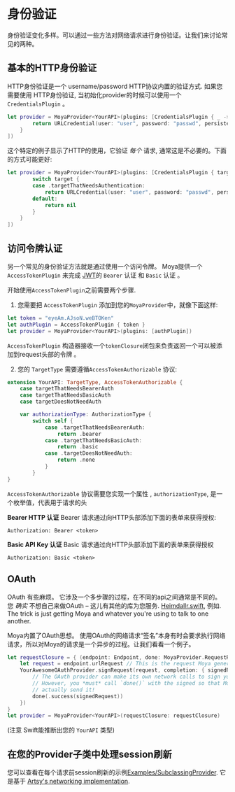 # 身份验证

身份验证变化多样。可以通过一些方法对网络请求进行身份验证。让我们来讨论常见的两种。

## 基本的HTTP身份验证

HTTP身份验证是一个 username/password HTTP协议内置的验证方式. 如果您需要使用 HTTP身份验证, 当初始化provider的时候可以使用一个 `CredentialsPlugin`
。

```swift
let provider = MoyaProvider<YourAPI>(plugins: [CredentialsPlugin { _ -> URLCredential? in
        return URLCredential(user: "user", password: "passwd", persistence: .none)
    }
])
```

这个特定的例子显示了HTTP的使用，它验证 _每个_ 请求,
通常这是不必要的。下面的方式可能更好:

```swift
let provider = MoyaProvider<YourAPI>(plugins: [CredentialsPlugin { target -> URLCredential? in
        switch target {
        case .targetThatNeedsAuthentication:
            return URLCredential(user: "user", password: "passwd", persistence: .none)
        default:
            return nil
        }
    }
])
```

## 访问令牌认证
另一个常见的身份验证方法就是通过使用一个访问令牌。
Moya提供一个 `AccessTokenPlugin` 来完成
 [JWT](https://jwt.io/introduction/)的 `Bearer` 认证 和 `Basic` 认证 。

 开始使用`AccessTokenPlugin`之前需要两个步骤.

1. 您需要把 `AccessTokenPlugin` 添加到您的`MoyaProvider`中，就像下面这样:

```Swift
let token = "eyeAm.AJsoN.weBTOKen"
let authPlugin = AccessTokenPlugin { token }
let provider = MoyaProvider<YourAPI>(plugins: [authPlugin])
```

`AccessTokenPlugin` 构造器接收一个`tokenClosure`闭包来负责返回一个可以被添加到request头部的令牌 。

2. 您的 `TargetType` 需要遵循`AccessTokenAuthorizable` 协议:

```Swift
extension YourAPI: TargetType, AccessTokenAuthorizable {
    case targetThatNeedsBearerAuth
    case targetThatNeedsBasicAuth
    case targetDoesNotNeedAuth

    var authorizationType: AuthorizationType {
        switch self {
            case .targetThatNeedsBearerAuth:
                return .bearer
            case .targetThatNeedsBasicAuth:
                return .basic
            case .targetDoesNotNeedAuth:
                return .none
            }
        }
}
```

`AccessTokenAuthorizable` 协议需要您实现一个属性 , `authorizationType`, 是一个枚举值，代表用于请求的头

**Bearer HTTP 认证**
Bearer 请求通过向HTTP头部添加下面的表单来获得授权:

```
Authorization: Bearer <token>
```

**Basic API Key 认证**
Basic 请求通过向HTTP头部添加下面的表单来获得授权

```
Authorization: Basic <token>
```

## OAuth

OAuth 有些麻烦。 它涉及一个多步骤的过程，在不同的api之间通常是不同的。 您 _确实_ 不想自己来做OAuth –
这儿有其他的库为您服务. [Heimdallr.swift](https://github.com/rheinfabrik/Heimdallr.swift),
例如. The trick is just getting Moya and whatever you're using to talk
to one another.

Moya内置了OAuth思想。 使用OAuth的网络请求“签名”本身有时会要求执行网络请求，所以对Moya的请求是一个异步的过程。让我们看看一个例子。

```swift
let requestClosure = { (endpoint: Endpoint, done: MoyaProvider.RequestResultClosure) in
    let request = endpoint.urlRequest // This is the request Moya generates
    YourAwesomeOAuthProvider.signRequest(request, completion: { signedRequest in
        // The OAuth provider can make its own network calls to sign your request.
        // However, you *must* call `done()` with the signed so that Moya can
        // actually send it!
        done(.success(signedRequest))
    })
}
let provider = MoyaProvider<YourAPI>(requestClosure: requestClosure)
```

(注意 Swift能推断出您的 `YourAPI` 类型)

## 在您的Provider子类中处理session刷新

您可以查看在每个请求前session刷新的示例[Examples/SubclassingProvider](Examples/SubclassingProvider.md).
它是基于 [Artsy's networking implementation](https://github.com/artsy/eidolon/blob/master/Kiosk/App/Networking/Networking.swift).
